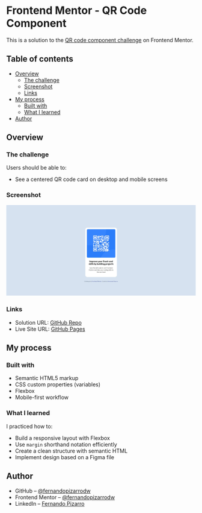 # Frontend Mentor - QR Code Component

This is a solution to the [QR code component challenge](https://www.frontendmentor.io/challenges/qr-code-component-iux_sIO_H) on Frontend Mentor.

## Table of contents

- [Overview](#overview)
  - [The challenge](#the-challenge)
  - [Screenshot](#screenshot)
  - [Links](#links)
- [My process](#my-process)
  - [Built with](#built-with)
  - [What I learned](#what-i-learned)
- [Author](#author)

## Overview

### The challenge

Users should be able to:

- See a centered QR code card on desktop and mobile screens

### Screenshot

![Screenshot of my solution](./images/Screenshot-Desktop.jpg)

### Links

- Solution URL: [GitHub Repo](https://github.com/fernandopizarrodw/QR-Code-Component-Fronted-Mentor)
- Live Site URL: [GitHub Pages](https://fernandopizarrodw.github.io/QR-Code-Component-Fronted-Mentor/)

## My process

### Built with

- Semantic HTML5 markup
- CSS custom properties (variables)
- Flexbox
- Mobile-first workflow

### What I learned

I practiced how to:

- Build a responsive layout with Flexbox
- Use `margin` shorthand notation efficiently
- Create a clean structure with semantic HTML
- Implement design based on a Figma file

## Author

- GitHub – [@fernandopizarrodw](https://github.com/fernandopizarrodw)
- Frontend Mentor – [@fernandopizarrodw](https://www.frontendmentor.io/profile/fernandopizarrodw)
- LinkedIn – [Fernando Pizarro](https://www.linkedin.com/in/fernandopizarro-dev/)
